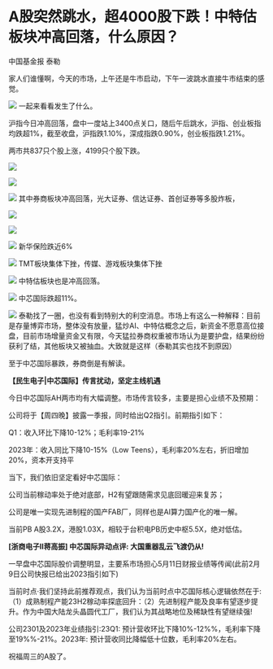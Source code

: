# A股突然跳水，超4000股下跌！中特估板块冲高回落，什么原因？

中国基金报 泰勒

家人们谁懂啊，今天的市场，上午还是牛市启动，下午一波跳水直接牛市结束的感觉。

![](https://inews.gtimg.com/newsapp_bt/0/15791869054/1000)
一起来看看发生了什么。

沪指今日冲高回落，盘中一度站上3400点关口，随后午后跳水，沪指、创业板指均跌超1%，截至收盘，沪指跌1.10%，深成指跌0.90%，创业板指跌1.21%。

两市共837只个股上涨，4199只个股下跌。

![](https://inews.gtimg.com/newsapp_bt/0/15791869080/1000)

![](https://inews.gtimg.com/newsapp_bt/0/15791869082/1000)

![](https://inews.gtimg.com/newsapp_bt/0/15791869087/1000)
其中券商板块冲高回落，光大证券、信达证券、首创证券等多股炸板，

![](https://inews.gtimg.com/newsapp_bt/0/15791869142/1000)

![](https://inews.gtimg.com/newsapp_bt/0/15791869144/1000)

![](https://inews.gtimg.com/newsapp_bt/0/15791869145/1000)
新华保险跌近6%

![](https://inews.gtimg.com/newsapp_bt/0/15791869176/1000)
TMT板块集体下挫，传媒、游戏板块集体下挫

![](https://inews.gtimg.com/newsapp_bt/0/15791869177/1000)
中特估板块也是冲高回落。

![](https://inews.gtimg.com/newsapp_bt/0/15791869178/1000)
中芯国际跌超11%。

![](https://inews.gtimg.com/newsapp_bt/0/15791869209/1000)
泰勒找了一圈，也没有看到特别大的利空消息。市场上有这么一种解释：目前是存量博弈市场，整体没有放量，猛炒AI、中特估概念之后，新资金不愿意高位接盘，目前市场增量资金又有限，今天猛拉券商权重被市场认为是要护盘，结果纷纷获利了结，其他板块又被抽血。大致就是这样（泰勒其实也找不到原因）

至于中芯国际暴跌，券商倒是有解读。

**【民生电子|中芯国际】传言扰动，坚定主线机遇**

今日中芯国际AH两市均有大幅调整。市场传言较多，主要是担心业绩不及预期：

公司将于【周四晚】披露一季报，同时给出Q2指引。前期指引如下：

Q1：收入环比下降10-12%；毛利率19-21%

2023年：收入同比下降10-15%（Low Teens），毛利率20%左右，折旧增加20%，资本开支持平

当下，我们依旧坚定看好中芯国际：

️公司当前稼动率处于绝对底部，H2有望跟随需求见底回暖迎来复苏；

️公司是唯一实现先进制程的国产FAB厂，同样也是AI算力国产化的唯一解。

️当前PB A股3.2X，港股1.03X，相较于台积电PB历史中枢5.5X，绝对低估。

**[浙商电子II蒋高振] 中芯国际异动点评: 大国重器乱云飞渡仍从!**

一早盘中芯国际股价调整明显，主要系市场担心5月11日财报业绩等传闻(此前2月9日公司快报已给出2023指引如下)

当前时点·我们坚持此前推荐观点，我们认为当前时点中芯国际核心逻辑依然在于:
（1）成熟制程产能23H2稼动率探底回升：（2）先进制程产能及良率有望逐步提升。作为中国大陆龙头晶圆代工厂，我们认为其战略地位及稀缺性有望继续强!

公司2301及2023年业绩指引:23Q1: 预计营收环比下降10%-12%%，毛利率下降至19%%-21%。2023年:
预计营收同比降幅低十位数，毛利率20%左右。

祝福周三的A股了。

